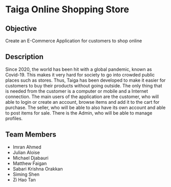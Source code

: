 # Taiga Online Shopping Store



## Objective

Create an E-Commerce Application for customers to shop online 

## Description

Since 2020, the world has been hit with a global pandemic, known as Covid-19. This makes it very hard for society to go into crowded public places such as stores. Thus, Taiga has been developed to make it easier for customers to buy their products without going outside. The only thing that is needed from the customer is a computer or mobile and a Internet connection. The main users of the application are the customer, who will able to login or create an account, browse items and add it to the cart for purchase. The seller, who will be able to also have its own account and able to post items for sale. There is the Admin, who will be able to manage profiles. 

## Team Members
- Imran Ahmed
- Julian Aloise
- Michael Djabauri
- Matthew Faigan
- Sabari Krishna Orakkan
- Siming Shen
- Zi Hao Tan
